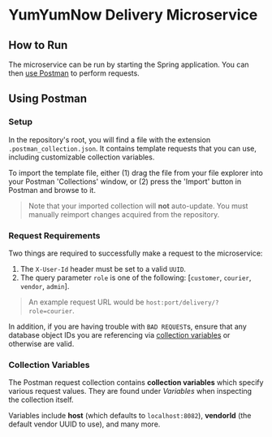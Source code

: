 # YumYumNow Delivery Microservice

## How to Run

The microservice can be run by starting the Spring application. You can then [use Postman](#using-postman)
to perform requests.

## Using Postman

### Setup

In the repository's root, you will find a file with the extension `.postman_collection.json`. It contains template requests that you can use, including customizable collection variables.

To import the template file, either (1) drag the file from your file explorer into your Postman 'Collections' window, or (2) press the 'Import' button in Postman and browse to it.

> Note that your imported collection will **not** auto-update. You must manually reimport changes acquired from the repository.

### Request Requirements

Two things are required to successfully make a request to the microservice:
1) The `X-User-Id` header must be set to a valid `UUID`.
2) The query parameter `role` is one of the following: [`customer`, `courier`, `vendor`, `admin`].

>An example request URL would be `host:port/delivery/?role=courier`.

In addition, if you are having trouble with `BAD REQUEST`s, ensure that any database object IDs you are referencing via [collection variables](#collection-variables) or otherwise are valid.

### Collection Variables

The Postman request collection contains **collection variables** which specify various request values. They are found under _Variables_ when inspecting the collection itself.

Variables include **host** (which defaults to `localhost:8082`), **vendorId** (the default vendor UUID to use), and many more.

